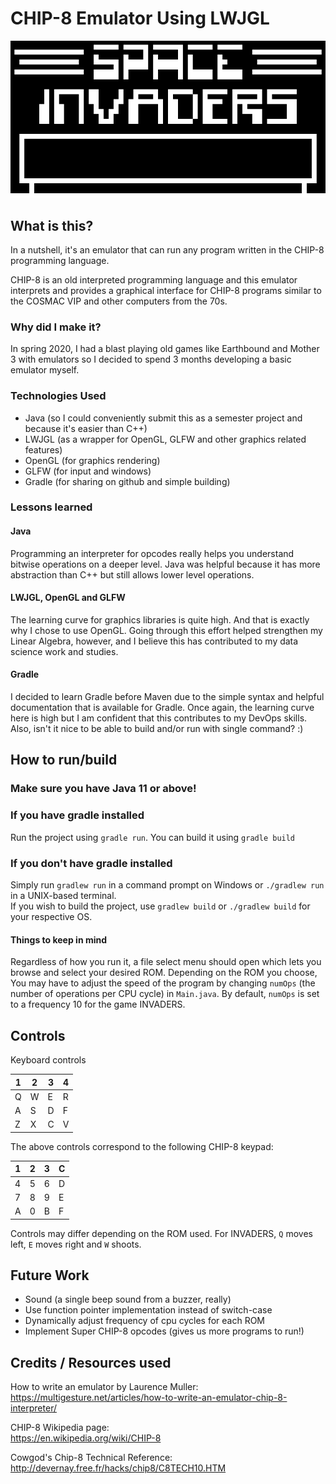 # CHIP-8 Emulator Using LWJGL

![A GIF of the famous game Space Invaders!](assets/invaders.gif)

## What is this?

In a nutshell, it's an emulator that can run any program written in the CHIP-8 programming language.

CHIP-8 is an old interpreted programming language and this emulator interprets and provides a graphical interface for CHIP-8 programs similar to the COSMAC VIP and other computers from the 70s.

### Why did I make it?

In spring 2020, I had a blast playing old games like Earthbound and Mother 3 with emulators so I decided to spend 3 months developing a basic emulator myself.

### Technologies Used

- Java (so I could conveniently submit this as a semester project and because it's easier than C++)
- LWJGL (as a wrapper for OpenGL, GLFW and other graphics related features)
- OpenGL (for graphics rendering)
- GLFW (for input and windows)
- Gradle (for sharing on github and simple building)

### Lessons learned

#### Java

Programming an interpreter for opcodes really helps you understand bitwise operations on a deeper level. Java was helpful because it has more abstraction than C++ but still allows lower level operations.  

#### LWJGL, OpenGL and GLFW

The learning curve for graphics libraries is quite high. And that is exactly why I chose to use OpenGL. Going through this effort helped strengthen my Linear Algebra, however, and I believe this has contributed to my data science work and studies.

#### Gradle

I decided to learn Gradle before Maven due to the simple syntax and helpful documentation that is available for Gradle. Once again, the learning curve here is high but I am confident that this contributes to my DevOps skills. Also, isn't it nice to be able to build and/or run with single command? :)

## How to run/build

### Make sure you have Java 11 or above!

### If you have gradle installed

Run the project using `gradle run`. You can build it using `gradle build`

### If you don't have gradle installed

Simply run `gradlew run` in a command prompt on Windows or `./gradlew run` in a UNIX-based terminal.  
If you wish to build the project, use `gradlew build` or `./gradlew build` for your respective OS.

#### Things to keep in mind

Regardless of how you run it, a file select menu should open which lets you browse and select your desired ROM. Depending on the ROM you choose, You may have to adjust the speed of the program by changing `numOps` (the number of operations per CPU cycle) in `Main.java`. By default, `numOps` is set to a frequency 10 for the game INVADERS.

## Controls

Keyboard controls

|1|2|3|4|
|---|---|---|---|
|Q|W|E|R|
|A|S|D|F|
|Z|X|C|V|

The above controls correspond to the following CHIP-8 keypad:

|1|2|3|C|
|---|---|---|---|
|4|5|6|D|
|7|8|9|E|
|A|0|B|F|

Controls may differ depending on the ROM used. For INVADERS, `Q` moves left, `E` moves right and `W` shoots.

## Future Work

- Sound (a single beep sound from a buzzer, really)
- Use function pointer implementation instead of switch-case
- Dynamically adjust frequency of cpu cycles for each ROM
- Implement Super CHIP-8 opcodes (gives us more programs to run!)  

## Credits / Resources used

How to write an emulator by Laurence Muller:  
<https://multigesture.net/articles/how-to-write-an-emulator-chip-8-interpreter/>

CHIP-8 Wikipedia page:  
<https://en.wikipedia.org/wiki/CHIP-8>

Cowgod's Chip-8 Technical Reference:  
<http://devernay.free.fr/hacks/chip8/C8TECH10.HTM>
